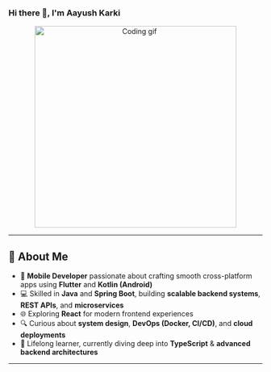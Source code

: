 ### Hi there 👋, I'm Aayush Karki

<p align="center">
  <img src="https://github.com/karkiayush/karkiayush/blob/main/assets/coding.gif" width="400px" alt="Coding gif"/>
</p>

---

## 🚀 About Me
- 📱 **Mobile Developer** passionate about crafting smooth cross-platform apps using **Flutter** and **Kotlin (Android)**  
- 💻 Skilled in **Java** and **Spring Boot**, building **scalable backend systems**, **REST APIs**, and **microservices**  
- 🌐 Exploring **React** for modern frontend experiences  
- 🔍 Curious about **system design**, **DevOps (Docker, CI/CD)**, and **cloud deployments**  
- 📖 Lifelong learner, currently diving deep into **TypeScript** & **advanced backend architectures**  


---
